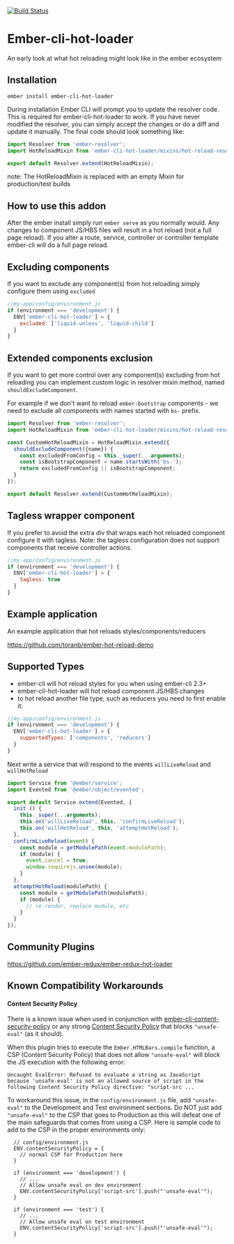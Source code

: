 [![Build Status](https://travis-ci.org/toranb/ember-cli-hot-loader.svg?branch=master)](https://travis-ci.org/toranb/ember-cli-hot-loader)

# Ember-cli-hot-loader

An early look at what hot reloading might look like in the ember ecosystem

## Installation

```
ember install ember-cli-hot-loader
```

During installation Ember CLI will prompt you to update the resolver code. This is required for ember-cli-hot-loader to work.
If you have never modified the resolver, you can simply accept the changes or do a diff and update it manually.
The final code should look something like:

```js
import Resolver from 'ember-resolver';
import HotReloadMixin from 'ember-cli-hot-loader/mixins/hot-reload-resolver';

export default Resolver.extend(HotReloadMixin);
```

note: The HotReloadMixin is replaced with an empty Mixin for production/test builds

## How to use this addon

After the ember install simply run `ember serve` as you normally would. Any changes to component JS/HBS files will result in a hot reload (not a full page reload). If you alter a route, service, controller or controller template ember-cli will do a full page reload.

## Excluding components

If you want to exclude any component(s) from hot reloading simply configure them using `excluded`

```javascript
//my-app/config/environment.js
if (environment === 'development') {
  ENV['ember-cli-hot-loader'] = {
    excluded: ['liquid-unless', 'liquid-child']
  }
}
```

## Extended components exclusion

If you want to get more control over any component(s) excluding from hot reloading you can implement custom logic in resolver mixin method, named `shouldExcludeComponent`.

For example if we don't want to reload `ember-bootstrap` components -
we need to exclude all components with names started with `bs-` prefix.

```javascript
import Resolver from 'ember-resolver';
import HotReloadMixin from 'ember-cli-hot-loader/mixins/hot-reload-resolver';

const CustomHotReloadMixin = HotReloadMixin.extend({
  shouldExcludeComponent({name}) {
    const excludedFromConfig = this._super(...arguments);
    const isBootstrapComponent = name.startsWith('bs-');
    return excludedFromConfig || isBootstrapComponent;
  }
});

export default Resolver.extend(CustomHotReloadMixin);
```


## Tagless wrapper component

If you prefer to avoid the extra div that wraps each hot reloaded component configure it with tagless. Note: the tagless configuration does not support components that receive controller actions.

```javascript
//my-app/config/environment.js
if (environment === 'development') {
  ENV['ember-cli-hot-loader'] = {
    tagless: true
  }
}
```

## Example application

An example application that hot reloads styles/components/reducers

https://github.com/toranb/ember-hot-reload-demo


## Supported Types

* ember-cli will hot reload styles for you when using ember-cli 2.3+
* ember-cli-hot-loader will hot reload component JS/HBS changes
* to hot reload another file type, such as reducers you need to first enable it:

```javascript
//my-app/config/environment.js
if (environment === 'development') {
  ENV['ember-cli-hot-loader'] = {
    supportedTypes: ['components', 'reducers']
  }
}
```

Next write a service that will respond to the events `willLiveReload` and `willHotReload`

```javascript
import Service from '@ember/service';
import Evented from '@ember/object/evented';

export default Service.extend(Evented, {
  init () {
    this._super(...arguments);
    this.on('willLiveReload', this, 'confirmLiveReload');
    this.on('willHotReload', this, 'attemptHotReload');
  },
  confirmLiveReload(event) {
    const module = getModulePath(event.modulePath);
    if (module) {
      event.cancel = true;
      window.requirejs.unsee(module);
    }
  },
  attemptHotReload(modulePath) {
    const module = getModulePath(modulePath);
    if (module) {
      // re-render, replace module, etc
    }
  }
});
```

## Community Plugins

https://github.com/ember-redux/ember-redux-hot-loader

## Known Compatibility Workarounds

#### Content Security Policy

There is a known issue when used in conjunction with [ember-cli-content-security-policy](https://github.com/rwjblue/ember-cli-content-security-policy) or any strong [Content Security Policy](https://content-security-policy.com/) that blocks `"unsafe-eval"` (as it should).

When this plugin tries to execute the `Ember.HTMLBars.compile` function, a CSP (Content Security Policy) that does not allow `"unsafe-eval"` will block the JS execution with the following error:

```
Uncaught EvalError: Refused to evaluate a string as JavaScript
because 'unsafe-eval' is not an allowed source of script in the
following Content Security Policy directive: "script-src ...
```

To workaround this issue, in the `config/environment.js` file, add `"unsafe-eval"` to the Development and Test environment sections. Do NOT just add `"unsafe-eval"` to the CSP that goes to Production as this will defeat one of the main safeguards that comes from using a CSP. Here is sample code to add to the CSP in the proper environments only:

```
  // config/environment.js
  ENV.contentSecurityPolicy = {
    // normal CSP for Production here
  }

  if (environment === 'development') {
    // ...
    // Allow unsafe eval on dev environment
    ENV.contentSecurityPolicy['script-src'].push("'unsafe-eval'");
  }

  if (environment === 'test') {
    // ...
    // Allow unsafe eval on test environment
    ENV.contentSecurityPolicy['script-src'].push("'unsafe-eval'");
  }
```

